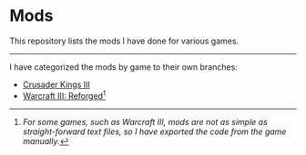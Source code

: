 # Mods
This repository lists the mods I have done for various games.

---

I have categorized the mods by game to their own branches:
- [Crusader Kings III](https://github.com/SamuKrsma/Mods/tree/Crusader-Kings-III)
- [Warcraft III: Reforged](https://github.com/SamuKrsma/Mods/tree/Warcraft-III)[^1]

[^1]: _For some games, such as Warcraft III, mods are not as simple as straight-forward text files, so I have exported the code from the game manually._

